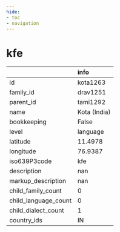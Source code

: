 ```yaml
---
hide:
- toc
- navigation
---
```

# kfe
|                      | info         |
|:---------------------|:-------------|
| id                   | kota1263     |
| family_id            | drav1251     |
| parent_id            | tami1292     |
| name                 | Kota (India) |
| bookkeeping          | False        |
| level                | language     |
| latitude             | 11.4978      |
| longitude            | 76.9387      |
| iso639P3code         | kfe          |
| description          | nan          |
| markup_description   | nan          |
| child_family_count   | 0            |
| child_language_count | 0            |
| child_dialect_count  | 1            |
| country_ids          | IN           |